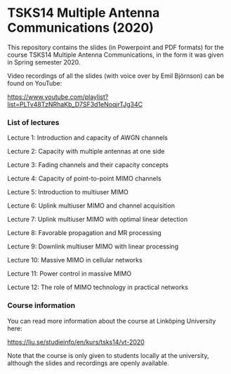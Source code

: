 # TSKS14 Multiple Antenna Communications (2020)

This repository contains the slides (in Powerpoint and PDF formats) for the course TSKS14 Multiple Antenna Communications, in the form it was given in Spring semester 2020.

Video recordings of all the slides (with voice over by Emil Björnson) can be found on YouTube:

https://www.youtube.com/playlist?list=PLTv48TzNRhaKb_D7SF3d1eNoqjrTJg34C


<h3>List of lectures</h3>

Lecture 1: Introduction and capacity of AWGN channels

Lecture 2: Capacity with multiple antennas at one side

Lecture 3: Fading channels and their capacity concepts

Lecture 4: Capacity of point-to-point MIMO channels

Lecture 5: Introduction to multiuser MIMO

Lecture 6: Uplink multiuser MIMO and channel acquisition

Lecture 7: Uplink multiuser MIMO with optimal linear detection

Lecture 8: Favorable propagation and MR processing

Lecture 9: Downlink multiuser MIMO with linear processing

Lecture 10: Massive MIMO in cellular networks

Lecture 11: Power control in massive MIMO

Lecture 12: The role of MIMO technology in practical networks

<h3>Course information</h3>

You can read more information about the course at Linköping University here:

https://liu.se/studieinfo/en/kurs/tsks14/vt-2020

Note that the course is only given to students locally at the university, although the slides and recordings are openly available.
